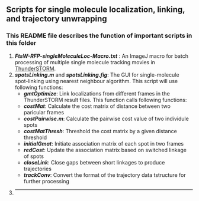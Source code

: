 ## Scripts for single molecule localization, linking, and trajectory unwrapping
  ### This README file describes the function of important scripts in this folder

1. ***FtsW-RFP-singleMoleculeLoc-Macro.txt*** : An ImageJ macro for batch processing of multiple single molecule tracking movies in [ThunderSTORM](https://zitmen.github.io/thunderstorm/).
2. ***spotsLinking.m*** and ***spotsLinking.fig***: The GUI for single-molecule spot-linking using nearest neighbour algorithm. This script will use following functions:
   - ***gmtOptimize***: Link localizations from different frames in the ThunderSTORM result files. This function calls following functions:
   - ***costMat***:  Calculate the cost matrix of distance between two paricular frames
   - ***costPairwise.m***: Calculate the pairwise cost value of two individule spots
   - ***costMatThresh***: Threshold the cost matrix by a given distance threshold
   - ***initialGmat***: Initiate association matrix of each spot in two frames
   - ***redCost***: Update the association matrix based on switched linkage of spots
   - ***closeLink***: Close gaps between short linkages to produce trajectories
   - ***trackConv***: Convert the format of the trajectory data tstructure for further processing
3. ***
    
    

